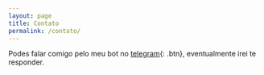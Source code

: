 ```yaml
---
layout: page
title: Contato
permalink: /contato/
---
```


Podes falar comigo pelo meu bot no [telegram](https://t.me/lcsvillelabot){: .btn}, eventualmente irei te responder.

